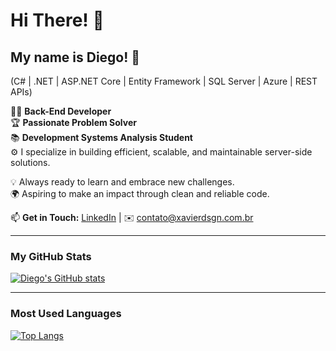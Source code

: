# Hi There! 👋

## My name is Diego! 🚀

(C# | .NET | ASP.NET Core | Entity Framework | SQL Server | Azure | REST APIs)

👨‍💻 **Back-End Developer**  
🏆 **Passionate Problem Solver**  
📚 **Development Systems Analysis Student**  
⚙️ I specialize in building efficient, scalable, and maintainable server-side solutions.  

💡 Always ready to learn and embrace new challenges.  
🌍 Aspiring to make an impact through clean and reliable code.  

📫 **Get in Touch:**
[LinkedIn](https://www.linkedin.com/in/diegoxavier1523) | ✉️ contato@xavierdsgn.com.br

---

### **My GitHub Stats**

[![Diego's GitHub stats](https://github-readme-stats.vercel.app/api?username=diego-xaviers&show_icons=true&theme=radical)](https://github.com/anuraghazra/github-readme-stats)

---

### **Most Used Languages**

[![Top Langs](https://github-readme-stats.vercel.app/api/top-langs/?username=diego-xaviers&layout=compact&theme=radical)](https://github.com/anuraghazra/github-readme-stats)
